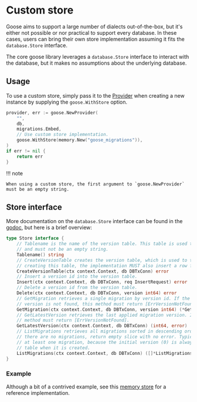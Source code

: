 # Custom store

Goose aims to support a large number of dialects out-of-the-box, but it's either not possible or nor
practical to support every database. In these cases, users can bring their own store implementation
assuming it fits the `database.Store` interface.

The core goose library leverages a `database.Store` interface to interact with the database, but it
makes no assumptions about the underlying database.

## Usage

To use a custom store, simply pass it to the [Provider](provider.md) when creating a new instance by
supplying the `goose.WithStore` option.

```go
provider, err := goose.NewProvider(
	"",
	db,
	migrations.Embed,
	// Use custom store implementation.
	goose.WithStore(memory.New("goose_migrations")),
)
if err != nil {
	return err
}
```

!!! note

    When using a custom store, the first argument to `goose.NewProvider` must be an empty string.

## Store interface

More documentation on the `database.Store` interface can be found in the
[godoc](https://pkg.go.dev/github.com/pressly/goose/v3/database#Store), but here is a brief
overview:

```go
type Store interface {
	// Tablename is the name of the version table. This table is used to record applied migrations
	// and must not be an empty string.
	Tablename() string
	// CreateVersionTable creates the version table, which is used to track migrations. When
	// creating this table, the implementation MUST also insert a row for the initial version (0).
	CreateVersionTable(ctx context.Context, db DBTxConn) error
	// Insert a version id into the version table.
	Insert(ctx context.Context, db DBTxConn, req InsertRequest) error
	// Delete a version id from the version table.
	Delete(ctx context.Context, db DBTxConn, version int64) error
	// GetMigration retrieves a single migration by version id. If the query succeeds, but the
	// version is not found, this method must return [ErrVersionNotFound].
	GetMigration(ctx context.Context, db DBTxConn, version int64) (*GetMigrationResult, error)
	// GetLatestVersion retrieves the last applied migration version. If no migrations exist, this
	// method must return [ErrVersionNotFound].
	GetLatestVersion(ctx context.Context, db DBTxConn) (int64, error)
	// ListMigrations retrieves all migrations sorted in descending order by id or timestamp. If
	// there are no migrations, return empty slice with no error. Typically this method will return
	// at least one migration, because the initial version (0) is always inserted into the version
	// table when it is created.
	ListMigrations(ctx context.Context, db DBTxConn) ([]*ListMigrationsResult, error)
}
```

### Example

Although a bit of a contrived example, see this
[memory store](https://github.com/mfridman/goose-demo/blob/d5bb88465b4b270fa6190326945568f30a227b06/customstore/memory/memory.go)
for a reference implementation.
